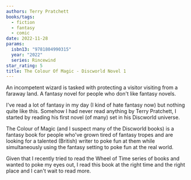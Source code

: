 ```yaml
---
authors: Terry Pratchett
books/tags:
  - fiction
  - fantasy
  - comic
date: 2022-11-28
params:
  isbn13: "9781804990315"
  year: "2022"
  series: Rincewind
star_rating: 5
title: The Colour Of Magic - Discworld Novel 1
---
```


An incompetent wizard is tasked with protecting a visitor visiting from a faraway land. A fantasy novel for people who don't like fantasy novels.

<!--more-->

I've read a lot of fantasy in my day (I kind of hate fantasy now) but nothing quite like this. Somehow I had never read anything by Terry Pratchett, I started by reading his first novel (of many) set in his Discworld universe.

The Colour of Magic (and I suspect many of the Discworld books) is a fantasy book for people who've grown tired of fantasy tropes and are looking for a talented (British) writer to poke fun at them while simultaneously using the fantasy setting to poke fun at the real world.

Given that I recently tried to read the Wheel of Time series of books and wanted to poke my eyes out, I read this book at the right time and the right place and I can't wait to read more.
